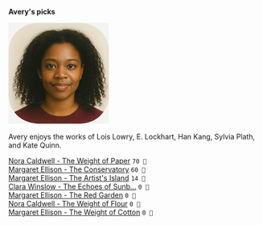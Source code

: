 **Avery's picks**

![Avery](/assets/avery.png)

Avery enjoys the works of Lois Lowry, E. Lockhart, Han Kang, Sylvia Plath, and Kate Quinn.

[Nora Caldwell - The Weight of Paper](/works/Nora-Caldwell-The-Weight-of-Paper.html) `70 🩷`  
[Margaret Ellison - The Conservatory](/works/Margaret-Ellison-The-Conservatory.html) `60 🧡`  
[Margaret Ellison - The Artist's Island](/works/Margaret-Ellison-The-Artist's-Island.html) `14 🩶`  
[Clara Winslow - The Echoes of Sunb…](/works/Clara-Winslow-The-Echoes-of-Sunbreak.html) `0 🩶`  
[Margaret Ellison - The Red Garden](/works/Margaret-Ellison-The-Red-Garden.html) `0 🩶`  
[Nora Caldwell - The Weight of Flour](/works/Nora-Caldwell-The-Weight-of-Flour.html) `0 🩶`  
[Margaret Ellison - The Weight of Cotton](/works/Margaret-Ellison-The-Weight-of-Cotton.html) `0 🩶`  
